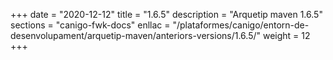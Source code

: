 +++
date        = "2020-12-12"
title       = "1.6.5"
description = "Arquetip maven 1.6.5"
sections    = "canigo-fwk-docs"
enllac		= "/plataformes/canigo/entorn-de-desenvolupament/arquetip-maven/anteriors-versions/1.6.5/"
weight		= 12
+++
